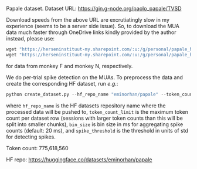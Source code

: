 Papale dataset. Dataset URL: https://gin.g-node.org/paolo_papale/TVSD

Download speeds from the above URL are excrutiatingly slow in my experience (seems to be a server side issue). So, to download the MUA data much faster through OneDrive links kindly provided by the author instead, please use:
```python
wget "https://herseninstituut-my.sharepoint.com/:u:/g/personal/papale_herseninstituut_knaw_nl/EZ5Z6MdGxbhLvk59Vn70pn8B-fk-4r5Tr5klhsfqEIm-Zw?e=kk7TUf&download=1"
wget "https://herseninstituut-my.sharepoint.com/:u:/g/personal/papale_herseninstituut_knaw_nl/EWuwwM-hXHlMi58rbgpTxwIBWxurgaf4EYfKk1Krf4k-Mw?e=ssyZSQ&download=1"
```
for data from monkey F and monkey N, respectively.

We do per-trial spike detection on the MUAs. To preprocess the data and create the corresponding HF dataset, run *e.g.*:
```python
python create_dataset.py --hf_repo_name "eminorhan/papale" --token_count_limit 10_000_000 --bin_size 20 --spike_threshold 3.5
```
where `hf_repo_name` is the HF datasets repository name where the processed data will be pushed to, `token_count_limit` is the maximum token count per dataset row (sessions with larger token counts than this will be split into smaller chunks), `bin_size` is bin size in ms for aggregating spike counts (default: 20 ms), and `spike_threshold` is the threshold in units of std for detecting spikes.

Token count: 775,618,560

HF repo: https://huggingface.co/datasets/eminorhan/papale
